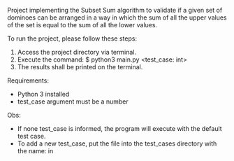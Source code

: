 Project implementing the Subset Sum algorithm to validate if a given set of dominoes can be arranged in a way
in which the sum of all the upper values of the set is equal to the sum of all the lower values.

To run the project, please follow these steps:
1. Access the project directory via terminal.
2. Execute the command:
    $ python3 main.py <test_case: int>
3. The results shall be printed on the terminal.

Requirements:
- Python 3 installed
- test_case argument must be a number

Obs:
- If none test_case is informed, the program will execute with the default test case.
- To add a new test_case, put the file into the test_cases directory with the name: in<number>

